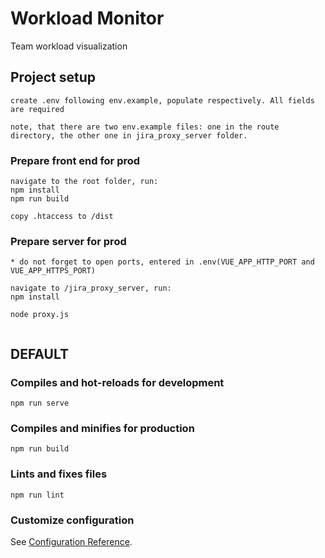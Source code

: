 # Workload Monitor

Team workload visualization

## Project setup
```
create .env following env.example, populate respectively. All fields are required

note, that there are two env.example files: one in the route directory, the other one in jira_proxy_server folder.

```
### Prepare front end for prod
```
navigate to the root folder, run: 
npm install
npm run build

copy .htaccess to /dist

```
### Prepare server for prod 
```
* do not forget to open ports, entered in .env(VUE_APP_HTTP_PORT and VUE_APP_HTTPS_PORT)

navigate to /jira_proxy_server, run: 
npm install

node proxy.js


```
## DEFAULT

### Compiles and hot-reloads for development
```
npm run serve
```

### Compiles and minifies for production
```
npm run build
```

### Lints and fixes files
```
npm run lint
```

### Customize configuration
See [Configuration Reference](https://cli.vuejs.org/config/).
